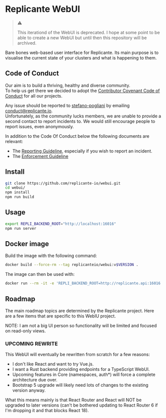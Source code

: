 # Replicante WebUI

> :warning:
>
> This iterationd of the WebUI is deprecated.
> I hope at some point to be able to create a new WebUI but until then this repository will be archived.

Bare bones web-based user interface for Replicante.
Its main purpose is to visualise the current state of your clusters
and what is happening to them.

## Code of Conduct

Our aim is to build a thriving, healthy and diverse community.  
To help us get there we decided to adopt the [Contributor Covenant Code of Conduct](https://www.contributor-covenant.org/)
for all our projects.

Any issue should be reported to [stefano-pogliani](https://github.com/stefano-pogliani)
by emailing [conduct@replicante.io](mailto:conduct@replicante.io).  
Unfortunately, as the community lucks members, we are unable to provide a second contact to report
incidents to. We would still encourage people to report issues, even anonymously.

In addition to the Code Of Conduct below the following documents are relevant:

* The [Reporting Guideline](https://www.replicante.io/conduct/reporting), especially if you wish to
  report an incident.
* The [Enforcement Guideline](https://www.replicante.io/conduct/enforcing)

## Install

```bash
git clone https://github.com/replicante-io/webui.git
cd webui/
npm install
npm run build
```

## Usage

```bash
export REPLI_BACKEND_ROOT="http://localhost:16016"
npm run server
```

## Docker image

Build the image with the following command:

```bash
docker build --force-rm --tag replicanteio/webui:v$VERSION .
```

The image can then be used with:

```bash
docker run --rm -it -e 'REPLI_BACKEND_ROOT=http://replicante.api:16016' replicanteio/webui:v0.3
```

## Roadmap

The main roadmap topics are determined by the Replicante project.
Here are a few items that are specific to this WebIU project.

NOTE: I am not a big UI person so functionality will be limited and focused on read-only views.

### UPCOMING REWRITE

This WebUI will eventually be rewritten from scratch for a few reasons:

* I don't like React and want to try Vue.js.
* I want a Rust backend providing endpoints for a TypeScript WebUI.
* Upcoming features in Core (namespaces, auth*) will force a complete architecture due over.
* Bootstrap 5 upgrade will likely need lots of changes to the existing version anyway.

What this means mainly is that React Router and React will NOT be upgraded to later versions
(can't be bothered updating to React Router 6 if I'm dropping it and that blocks React 18).
